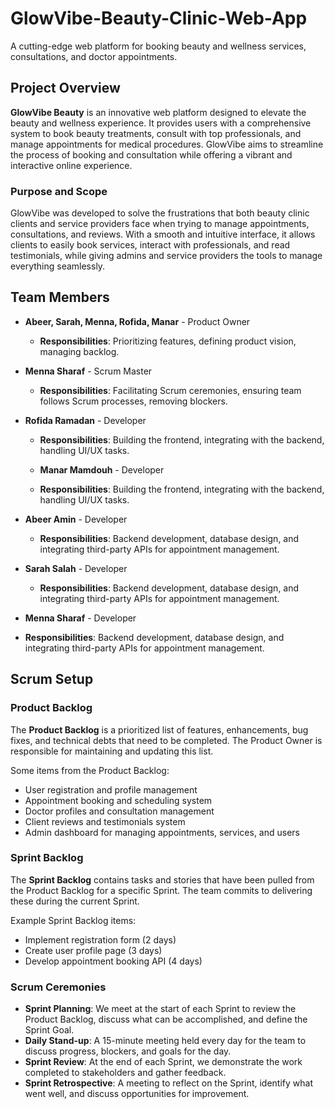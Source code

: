 # GlowVibe-Beauty-Clinic-Web-App
A cutting-edge web platform for booking beauty and wellness services, consultations, and doctor appointments.

## Project Overview
**GlowVibe Beauty** is an innovative web platform designed to elevate the beauty and wellness experience. It provides users with a comprehensive system to book beauty treatments, consult with top professionals, and manage appointments for medical procedures. GlowVibe aims to streamline the process of booking and consultation while offering a vibrant and interactive online experience.

### Purpose and Scope
GlowVibe was developed to solve the frustrations that both beauty clinic clients and service providers face when trying to manage appointments, consultations, and reviews. With a smooth and intuitive interface, it allows clients to easily book services, interact with professionals, and read testimonials, while giving admins and service providers the tools to manage everything seamlessly.


## Team Members

- **Abeer, Sarah, Menna, Rofida, Manar** - Product Owner
  - **Responsibilities**: Prioritizing features, defining product vision, managing backlog.
  
- **Menna Sharaf** - Scrum Master
  - **Responsibilities**: Facilitating Scrum ceremonies, ensuring team follows Scrum processes, removing blockers.
  
- **Rofida Ramadan** - Developer
  - **Responsibilities**: Building the frontend, integrating with the backend, handling UI/UX tasks.
 
  - **Manar Mamdouh** - Developer
  - **Responsibilities**: Building the frontend, integrating with the backend, handling UI/UX tasks.
- **Abeer Amin** - Developer
  - **Responsibilities**: Backend development, database design, and integrating third-party APIs for appointment management.

- **Sarah Salah** - Developer
  - **Responsibilities**: Backend development, database design, and integrating third-party APIs for appointment management.
 
 - **Menna Sharaf** - Developer
  - **Responsibilities**: Backend development, database design, and integrating third-party APIs for appointment management.


## Scrum Setup

### Product Backlog
The **Product Backlog** is a prioritized list of features, enhancements, bug fixes, and technical debts that need to be completed. The Product Owner is responsible for maintaining and updating this list.

Some items from the Product Backlog:
- User registration and profile management
- Appointment booking and scheduling system
- Doctor profiles and consultation management
- Client reviews and testimonials system
- Admin dashboard for managing appointments, services, and users

### Sprint Backlog
The **Sprint Backlog** contains tasks and stories that have been pulled from the Product Backlog for a specific Sprint. The team commits to delivering these during the current Sprint.

Example Sprint Backlog items:
- Implement registration form (2 days)
- Create user profile page (3 days)
- Develop appointment booking API (4 days)

### Scrum Ceremonies

- **Sprint Planning**: We meet at the start of each Sprint to review the Product Backlog, discuss what can be accomplished, and define the Sprint Goal.
- **Daily Stand-up**: A 15-minute meeting held every day for the team to discuss progress, blockers, and goals for the day.
- **Sprint Review**: At the end of each Sprint, we demonstrate the work completed to stakeholders and gather feedback.
- **Sprint Retrospective**: A meeting to reflect on the Sprint, identify what went well, and discuss opportunities for improvement.

